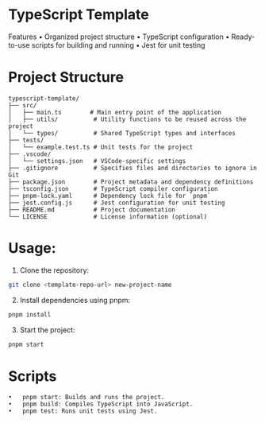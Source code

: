 
# TypeScript Template

Features
	•	Organized project structure
	•	TypeScript configuration
	•	Ready-to-use scripts for building and running
	•	Jest for unit testing

# Project Structure
```
typescript-template/
├── src/
│   ├── main.ts        # Main entry point of the application
│   ├── utils/          # Utility functions to be reused across the project
│   └── types/          # Shared TypeScript types and interfaces
├── tests/
│   └── example.test.ts # Unit tests for the project
├── .vscode/
│   └── settings.json   # VSCode-specific settings
├── .gitignore          # Specifies files and directories to ignore in Git
├── package.json        # Project metadata and dependency definitions
├── tsconfig.json       # TypeScript compiler configuration
├── pnpm-lock.yaml      # Dependency lock file for `pnpm`
├── jest.config.js      # Jest configuration for unit testing
├── README.md           # Project documentation
└── LICENSE             # License information (optional)
```
# Usage:

1.	Clone the repository:

```bash
git clone <template-repo-url> new-project-name
```

2.	Install dependencies using pnpm:

```bash
pnpm install
```

3.	Start the project:

```bash
pnpm start
```


# Scripts
	•	pnpm start: Builds and runs the project.
	•	pnpm build: Compiles TypeScript into JavaScript.
	•	pnpm test: Runs unit tests using Jest.

